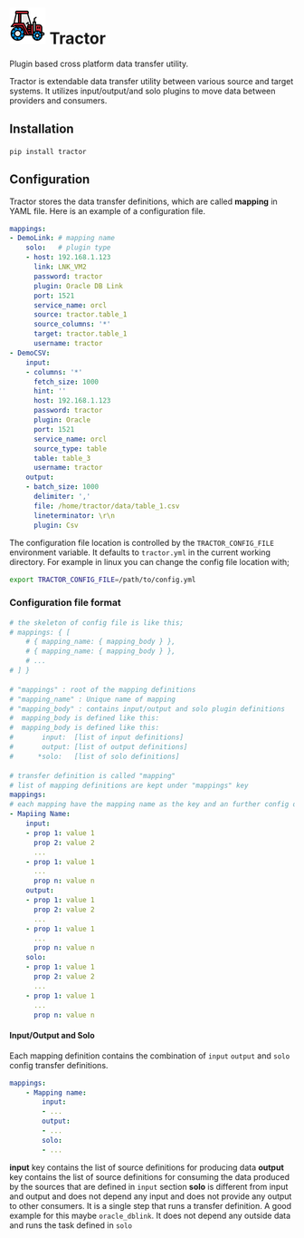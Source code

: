 # ![Tractor](tractor.png) Tractor

Plugin based cross platform data transfer utility.

Tractor is extendable data transfer utility between various source and target systems.
It utilizes input/output/and solo plugins to move data between providers and consumers.

## Installation

`pip install tractor`

## Configuration

Tractor stores the data transfer definitions, which are called **mapping** in YAML file.
Here is an example of a configuration file.
```yml
mappings:
- DemoLink: # mapping name
    solo:   # plugin type
    - host: 192.168.1.123
      link: LNK_VM2
      password: tractor
      plugin: Oracle DB Link
      port: 1521
      service_name: orcl
      source: tractor.table_1
      source_columns: '*'
      target: tractor.table_1
      username: tractor
- DemoCSV:
    input:
    - columns: '*'
      fetch_size: 1000
      hint: ''
      host: 192.168.1.123
      password: tractor
      plugin: Oracle
      port: 1521
      service_name: orcl
      source_type: table
      table: table_3
      username: tractor
    output:
    - batch_size: 1000
      delimiter: ','
      file: /home/tractor/data/table_1.csv
      lineterminator: \r\n
      plugin: Csv
```

The configuration file location is controlled by the `TRACTOR_CONFIG_FILE` environment variable. It defaults to
`tractor.yml` in the current working directory.
For example in linux you can change the config file location with;
```sh
export TRACTOR_CONFIG_FILE=/path/to/config.yml
```

### Configuration file format
```yml
# the skeleton of config file is like this;
# mappings: { [
    # { mapping_name: { mapping_body } },
    # { mapping_name: { mapping_body } },
    # ...
# ] }

# "mappings" : root of the mapping definitions
# "mapping_name" : Unique name of mapping
# "mapping_body" : contains input/output and solo plugin definitions
#  mapping_body is defined like this:
#  mapping_body is defined like this:
#       input:  [list of input definitions]
#       output: [list of output definitions]
#      *solo:   [list of solo definitions]

# transfer definition is called "mapping"
# list of mapping definitions are kept under "mappings" key
mappings:
# each mapping have the mapping name as the key and an further config details as value.
- Mapiing Name:
    input:
    - prop 1: value 1
      prop 2: value 2
      ...
    - prop 1: value 1
      ...
      prop n: value n
    output:
    - prop 1: value 1
      prop 2: value 2
      ...
    - prop 1: value 1
      ...
      prop n: value n
    solo:
    - prop 1: value 1
      prop 2: value 2
      ...
    - prop 1: value 1
      ...
      prop n: value n
```

#### Input/Output and Solo
Each mapping definition contains the combination of `input` `output` and `solo`
config transfer definitions.
```yml
mappings:
    - Mapping name:
        input:
        - ...
        output:
        - ...
        solo:
        - ...
```


**input** key contains the list of source definitions for producing data
**output** key contains the list of source definitions for consuming the data
produced by the sources that are defined in `input` section
**solo** is different from input and output and does not depend any input and does not
provide any output to other consumers. It is a single step that runs a transfer definition.
A good example for this maybe `oracle_dblink`. It does not depend any outside data and runs the
task defined in `solo`



